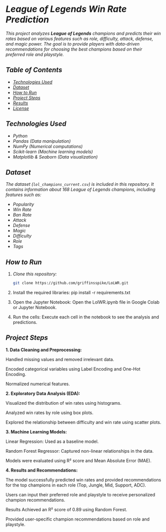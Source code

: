 # *League of Legends Win Rate Prediction*

*This project analyzes **League of Legends** champions and predicts their win rates based on various features such as role, difficulty, attack, defense, and magic power. The goal is to provide players with data-driven recommendations for choosing the best champions based on their preferred role and playstyle.*

## *Table of Contents*
- *[Technologies Used](#technologies-used)*
- *[Dataset](#dataset)*
- *[How to Run](#how-to-run)*
- *[Project Steps](#project-steps)*
- *[Results](#results)*
- *[License](#license)*

## *Technologies Used*
- *Python*
- *Pandas (Data manipulation)*
- *NumPy (Numerical computations)*
- *Scikit-learn (Machine learning models)*
- *Matplotlib & Seaborn (Data visualization)*

## *Dataset*
*The dataset (`lol_champions_current.csv`) is included in this repository. It contains information about 168 League of Legends champions, including features such as:*
- *Popularity*
- *Win Rate*
- *Ban Rate*
- *Attack*
- *Defense*
- *Magic*
- *Difficulty*
- *Role*
- *Tags*

## *How to Run*
1. *Clone this repository:*
   ```bash
   git clone https://github.com/griffinsspike/LoLWR.git

2. Install the required libraries: pip install -r requirements.txt

3. Open the Jupyter Notebook: Open the LolWR.ipynb file in Google Colab or Jupyter Notebook.

4. Run the cells: Execute each cell in the notebook to see the analysis and predictions.

## *Project Steps*
 **1. Data Cleaning and Preprocessing:**

Handled missing values and removed irrelevant data.

Encoded categorical variables using Label Encoding and One-Hot Encoding.

Normalized numerical features.

**2. Exploratory Data Analysis (EDA):**

Visualized the distribution of win rates using histograms.

Analyzed win rates by role using box plots.

Explored the relationship between difficulty and win rate using scatter plots.

**3. Machine Learning Models:**

Linear Regression: Used as a baseline model.

Random Forest Regressor: Captured non-linear relationships in the data.

Models were evaluated using R² score and Mean Absolute Error (MAE).

**4. Results and Recommendations:**

The model successfully predicted win rates and provided recommendations for the top champions in each role (Top, Jungle, Mid, Support, ADC).

Users can input their preferred role and playstyle to receive personalized champion recommendations.

Results
Achieved an R² score of 0.89 using Random Forest.

Provided user-specific champion recommendations based on role and playstyle.
